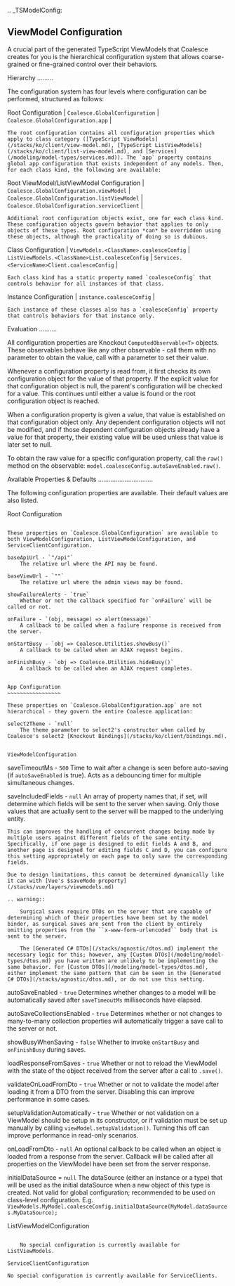 
.. _TSModelConfig:


ViewModel Configuration
-----------------------


A crucial part of the generated TypeScript ViewModels that Coalesce creates for you is the hierarchical configuration system that allows coarse-grained or fine-grained control over their behaviors.

Hierarchy
.........

The configuration system has four levels where configuration can be performed, structured as follows:

Root Configuration
    | `Coalesce.GlobalConfiguration`
    | `Coalesce.GlobalConfiguration.app`
    |
    
    The root configuration contains all configuration properties which apply to class category ([TypeScript ViewModels](/stacks/ko/client/view-model.md), [TypeScript ListViewModels](/stacks/ko/client/list-view-model.md), and [Services](/modeling/model-types/services.md)). The `app` property contains global app configuration that exists independent of any models. Then, for each class kind, the following are available:

Root ViewModel/ListViewModel Configuration
    | `Coalesce.GlobalConfiguration.viewModel`
    | `Coalesce.GlobalConfiguration.listViewModel`
    | `Coalesce.GlobalConfiguration.serviceClient`
    |
    
    Additional root configuration objects exist, one for each class kind. These configuration objects govern behavior that applies to only objects of these types. Root configuration *can* be overridden using these objects, although the practicality of doing so is dubious.

Class Configuration
    | `ViewModels.<ClassName>.coalesceConfig`
    | `ListViewModels.<ClassName>List.coalesceConfig`
    | `Services.<ServiceName>Client.coalesceConfig`
    | 

    Each class kind has a static property named `coalesceConfig` that controls behavior for all instances of that class.

Instance Configuration
    | `instance.coalesceConfig`
    |

    Each instance of these classes also has a `coalesceConfig` property that controls behaviors for that instance only.



Evaluation
..........

All configuration properties are Knockout `ComputedObservable<T>` objects. These observables behave like any other observable - call them with no parameter to obtain the value, call with a parameter to set their value.

Whenever a configuration property is read from, it first checks its own configuration object for the value of that property. If the explicit value for that configuration object is null, the parent's configuration will be checked for a value. This continues until either a value is found or the root configuration object is reached.

When a configuration property is given a value, that value is established on that configuration object only. Any dependent configuration objects will not be modified, and if those dependent configuration objects already have a value for that property, their existing value will be used unless that value is later set to null.

To obtain the raw value for a specific configuration property, call the `raw()` method on the observable: `model.coalesceConfig.autoSaveEnabled.raw()`.


Available Properties & Defaults
...............................

The following configuration properties are available. Their default values are also listed.

Root Configuration
~~~~~~~~~~~~~~~~~~

These properties on `Coalesce.GlobalConfiguration` are available to both ViewModelConfiguration, ListViewModelConfiguration, and ServiceClientConfiguration.

baseApiUrl - `"/api"`
    The relative url where the API may be found. 

baseViewUrl - `""`
    The relative url where the admin views may be found.

showFailureAlerts - `true`
    Whether or not the callback specified for `onFailure` will be called or not.

onFailure - `(obj, message) => alert(message)`
    A callback to be called when a failure response is received from the server.

onStartBusy - `obj => Coalesce.Utilities.showBusy()`
    A callback to be called when an AJAX request begins.

onFinishBusy - `obj => Coalesce.Utilities.hideBusy()`
    A callback to be called when an AJAX request completes.


App Configuration
~~~~~~~~~~~~~~~~~

These properties on `Coalesce.GlobalConfiguration.app` are not hierarchical - they govern the entire Coalesce application:

select2Theme - `null`
    The theme parameter to select2's constructor when called by Coalesce's select2 [Knockout Bindings](/stacks/ko/client/bindings.md).


ViewModelConfiguration
~~~~~~~~~~~~~~~~~~~~~~


saveTimeoutMs - `500`
    Time to wait after a change is seen before auto-saving (if `autoSaveEnabled` is true). Acts as a debouncing timer for multiple simultaneous changes.

saveIncludedFields - `null`
    An array of property names that, if set, will determine which fields will be sent to the server when saving. Only those values that are actually sent to the server will be mapped to the underlying entity.

    This can improves the handling of concurrent changes being made by multiple users against different fields of the same entity. Specifically, if one page is designed to edit fields A and B, and another page is designed for editing fields C and D, you can configure this setting appropriately on each page to only save the corresponding fields.

    Due to design limitations, this cannot be determined dynamically like it can with [Vue's $saveMode property](/stacks/vue/layers/viewmodels.md)

    .. warning:: 

        Surgical saves require DTOs on the server that are capable of determining which of their properties have been set by the model binder, as surgical saves are sent from the client by entirely omitting properties from the ``x-www-form-urlencoded`` body that is sent to the server.

        The [Generated C# DTOs](/stacks/agnostic/dtos.md) implement the necessary logic for this; however, any [Custom DTOs](/modeling/model-types/dtos.md) you have written are unlikely to be implementing the same behavior. For [Custom DTOs](/modeling/model-types/dtos.md), either implement the same pattern that can be seen in the [Generated C# DTOs](/stacks/agnostic/dtos.md), or do not use this setting.

autoSaveEnabled - `true`
    Determines whether changes to a model will be automatically saved after `saveTimeoutMs` milliseconds have elapsed.

autoSaveCollectionsEnabled - `true`
    Determines whether or not changes to many-to-many collection properties will automatically trigger a save call to the server or not.

showBusyWhenSaving - `false`
    Whether to invoke `onStartBusy` and `onFinishBusy` during saves.

loadResponseFromSaves - `true`
    Whether or not to reload the ViewModel with the state of the object received from the server after a call to `.save()`.

validateOnLoadFromDto - `true`
    Whether or not to validate the model after loading it from a DTO from the server. Disabling this can improve performance in some cases.

setupValidationAutomatically - `true`
    Whether or not validation on a ViewModel should be setup in its constructor, or if validation must be set up manually by calling `viewModel.setupValidation()`. Turning this off can improve performance in read-only scenarios.

onLoadFromDto - `null`
    An optional callback to be called when an object is loaded from a response from the server. Callback will be called after all properties on the ViewModel have been set from the server response.

initialDataSource = `null`
    The dataSource (either an instance or a type) that will be used as the initial dataSource when a new object of this type is created. Not valid for global configuration; recommended to be used on class-level configuration. E.g. `ViewModels.MyModel.coalesceConfig.initialDataSource(MyModel.dataSources.MyDataSource);`


ListViewModelConfiguration
~~~~~~~~~~~~~~~~~~~~~~~~~~

    No special configuration is currently available for ListViewModels.

ServiceClientConfiguration
~~~~~~~~~~~~~~~~~~~~~~~~~~

    No special configuration is currently available for ServiceClients.